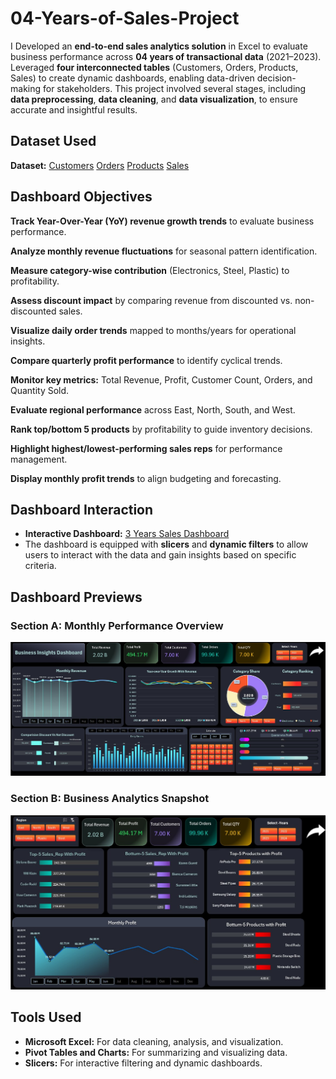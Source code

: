 # 04-Years-of-Sales-Project

I Developed an **end-to-end sales analytics solution** in Excel to evaluate business performance across **04 years of transactional data** (2021–2023). Leveraged **four interconnected tables** (Customers, Orders, Products, Sales) to create dynamic dashboards, enabling data-driven decision-making for stakeholders. This project involved several stages, including **data preprocessing**, **data cleaning**, and **data visualization**, to ensure accurate and insightful results.

## Dataset Used
**Dataset:** 
[Customers](https://github.com/Muhammad-Jan/3-Years-of-Sales-roject/blob/main/Customers.csv)
[Orders](https://github.com/Muhammad-Jan/3-Years-of-Sales-Project/blob/main/Orders.csv)
[Products](https://github.com/Muhammad-Jan/3-Years-of-Sales-Project/blob/main/Products.csv)
[Sales](https://github.com/Muhammad-Jan/3-Years-of-Sales-Project/blob/main/Sales.csv)
## Dashboard Objectives

**Track Year-Over-Year (YoY) revenue growth trends** to evaluate business performance.

**Analyze monthly revenue fluctuations** for seasonal pattern identification.  

**Measure category-wise contribution** (Electronics, Steel, Plastic) to profitability.  

**Assess discount impact** by comparing revenue from discounted vs. non-discounted sales.  

**Visualize daily order trends** mapped to months/years for operational insights.  

**Compare quarterly profit performance** to identify cyclical trends.  

**Monitor key metrics:** Total Revenue, Profit, Customer Count, Orders, and Quantity Sold.  

**Evaluate regional performance** across East, North, South, and West.  

**Rank top/bottom 5 products** by profitability to guide inventory decisions.  

**Highlight highest/lowest-performing sales reps** for performance management.  

**Display monthly profit trends** to align budgeting and forecasting.  

## Dashboard Interaction
- **Interactive Dashboard:** [3 Years Sales Dashboard](https://docs.google.com/spreadsheets/d/1zXYDxpiyxV79DaHT-_E6QxyKPbfkposW/edit?usp=drive_link&ouid=114835549763971800629&rtpof=true&sd=true)
- The dashboard is equipped with **slicers** and **dynamic filters** to allow users to interact with the data and gain insights based on specific criteria.

## Dashboard Previews

### Section A: Monthly Performance Overview
[![Monthly Performance Dashboard](https://github.com/Muhammad-Jan/3-Years-of-Sales-Project/blob/main/Section_A.jpg)](https://github.com/Muhammad-Jan/3-Years-of-Sales-Project/blob/main/Section_A.jpg)

### Section B: Business Analytics Snapshot 
[![Business Analytics Dashboard](https://github.com/Muhammad-Jan/3-Years-of-Sales-Project/blob/main/Section_B.jpg)](https://github.com/Muhammad-Jan/3-Years-of-Sales-Project/blob/main/Section_B.jpg)

## Tools Used
- **Microsoft Excel:** For data cleaning, analysis, and visualization.
- **Pivot Tables and Charts:** For summarizing and visualizing data.
- **Slicers:** For interactive filtering and dynamic dashboards.





















